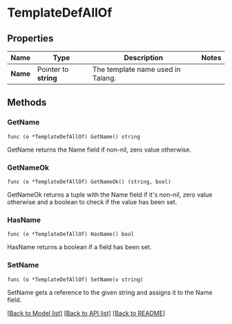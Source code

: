 # TemplateDefAllOf

## Properties

Name | Type | Description | Notes
------------ | ------------- | ------------- | -------------
**Name** | Pointer to **string** | The template name used in Talang. | 

## Methods

### GetName

`func (o *TemplateDefAllOf) GetName() string`

GetName returns the Name field if non-nil, zero value otherwise.

### GetNameOk

`func (o *TemplateDefAllOf) GetNameOk() (string, bool)`

GetNameOk returns a tuple with the Name field if it's non-nil, zero value otherwise
and a boolean to check if the value has been set.

### HasName

`func (o *TemplateDefAllOf) HasName() bool`

HasName returns a boolean if a field has been set.

### SetName

`func (o *TemplateDefAllOf) SetName(v string)`

SetName gets a reference to the given string and assigns it to the Name field.


[[Back to Model list]](../README.md#documentation-for-models) [[Back to API list]](../README.md#documentation-for-api-endpoints) [[Back to README]](../README.md)



